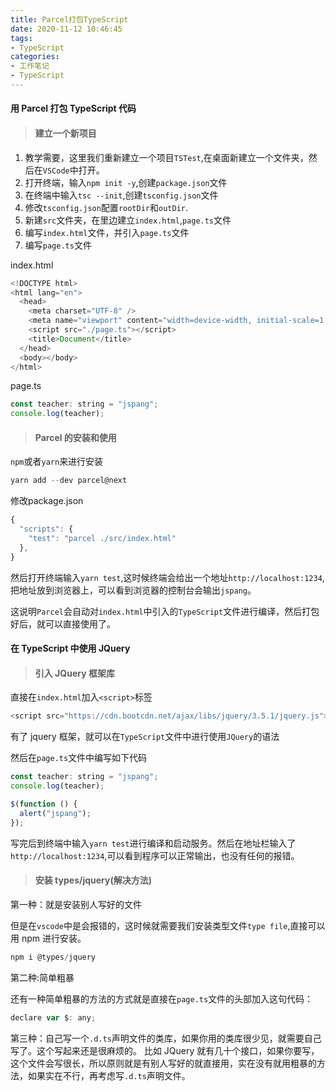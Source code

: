 ```yaml
---
title: Parcel打包TypeScript
date: 2020-11-12 10:46:45
tags:
- TypeScript
categories: 
- 工作笔记
- TypeScript
---
```


#### 用 Parcel 打包 TypeScript 代码

> #### 建立一个新项目

1. 教学需要，这里我们重新建立一个项目`TSTest`,在桌面新建立一个文件夹，然后在`VSCode`中打开。
2. 打开终端，输入`npm init -y`,创建`package.json`文件
3. 在终端中输入`tsc --init`,创建`tsconfig.json`文件
4. 修改`tsconfig.json`配置`rootDir`和`outDir`.
5. 新建`src`文件夹，在里边建立`index.html`,`page.ts`文件
6. 编写`index.html`文件，并引入`page.ts`文件
7. 编写`page.ts`文件

index.html

```js
<!DOCTYPE html>
<html lang="en">
  <head>
    <meta charset="UTF-8" />
    <meta name="viewport" content="width=device-width, initial-scale=1.0" />
    <script src="./page.ts"></script>
    <title>Document</title>
  </head>
  <body></body>
</html>
```

page.ts

```js
const teacher: string = "jspang";
console.log(teacher);
```

> #### Parcel 的安装和使用

`npm`或者`yarn`来进行安装

```js
yarn add --dev parcel@next
```

修改package.json

```js
{
  "scripts": {
    "test": "parcel ./src/index.html"
  },
}
```

然后打开终端输入`yarn test`,这时候终端会给出一个地址`http://localhost:1234`,把地址放到浏览器上，可以看到浏览器的控制台会输出`jspang`。

这说明`Parcel`会自动对`index.html`中引入的`TypeScript`文件进行编译，然后打包好后，就可以直接使用了。

#### 在 TypeScript 中使用 JQuery

> #### 引入 JQuery 框架库

直接在`index.html`加入`<script>`标签

```js
<script src="https://cdn.bootcdn.net/ajax/libs/jquery/3.5.1/jquery.js"></script>
```

有了 jquery 框架，就可以在`TypeScript`文件中进行使用`JQuery`的语法

然后在`page.ts`文件中编写如下代码

```js
const teacher: string = "jspang";
console.log(teacher);

$(function () {
  alert("jspang");
});
```

写完后到终端中输入`yarn test`进行编译和启动服务。然后在地址栏输入了`http://localhost:1234`,可以看到程序可以正常输出，也没有任何的报错。

> #### 安装 types/jquery(解决方法)

第一种：就是安装别人写好的文件

但是在`vscode`中是会报错的，这时候就需要我们安装类型文件`type file`,直接可以用 npm 进行安装。

```js
npm i @types/jquery
```

第二种:简单粗暴

还有一种简单粗暴的方法的方式就是直接在`page.ts`文件的头部加入这句代码：

```js
declare var $: any;
```

第三种：自己写一个`.d.ts`声明文件的类库，如果你用的类库很少见，就需要自己写了。这个写起来还是很麻烦的。 比如 JQuery 就有几十个接口，如果你要写，这个文件会写很长，所以原则就是有别人写好的就直接用，实在没有就用粗暴的方法，如果实在不行，再考虑写`.d.ts`声明文件。


